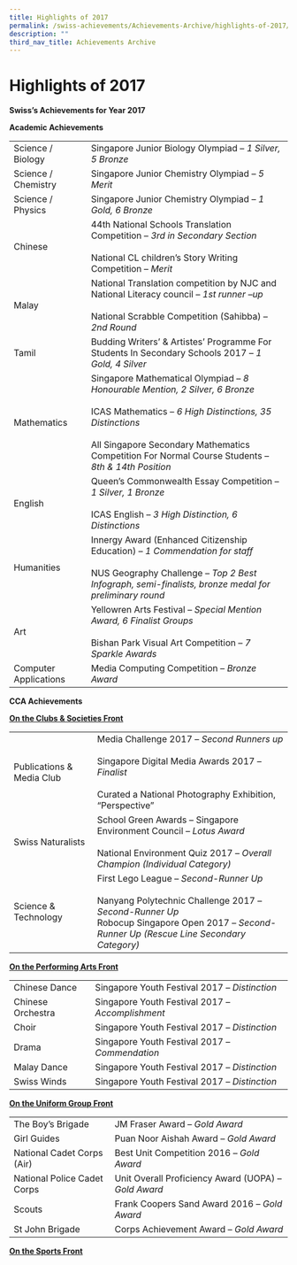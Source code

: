 ```yaml
---
title: Highlights of 2017
permalink: /swiss-achievements/Achievements-Archive/highlights-of-2017/
description: ""
third_nav_title: Achievements Archive
---
```

# Highlights of 2017

**Swiss’s Achievements for Year 2017**

**Academic Achievements**

|                       |                   |
|-----------------------|-------------------------------------|
| Science / Biology     | Singapore Junior Biology Olympiad – *1 Silver, 5 Bronze*                                                                         |
| Science / Chemistry   | Singapore Junior Chemistry Olympiad – *5 Merit*                                                      |
| Science / Physics     | Singapore Junior Chemistry Olympiad – *1 Gold, 6 Bronze*                                                                   |
| Chinese               | 44th National Schools Translation Competition – *3rd in Secondary Section*<br><br>National CL children’s Story Writing Competition – *Merit*                                                                                                      |
| Malay                 | National Translation competition by NJC and National Literacy council           – *1st runner –up*<br><br>National Scrabble Competition (Sahibba) – *2nd Round*                                                                                   |
| Tamil                 | Budding Writers’ & Artistes’ Programme For Students In Secondary Schools 2017 – *1 Gold, 4 Silver*                                                                    |
| Mathematics           | Singapore Mathematical Olympiad – *8 Honourable Mention, 2 Silver, 6 Bronze*<br><br>ICAS Mathematics – *6 High Distinctions, 35 Distinctions*<br><br>All Singapore Secondary Mathematics Competition For Normal Course Students – *8th & 14th Position* |
| English               | Queen’s Commonwealth Essay Competition – *1 Silver, 1 Bronze*<br><br>ICAS English – *3 High Distinction, 6 Distinctions*                                                                                            |
| Humanities            | Innergy Award (Enhanced Citizenship Education) – *1 Commendation for staff*<br><br>NUS Geography Challenge – *Top 2 Best Infograph, semi-finalists, bronze medal for preliminary round*                                                           |
| Art                   | Yellowren Arts Festival – *Special Mention Award, 6 Finalist Groups*<br><br>Bishan Park Visual Art Competition – *7 Sparkle Awards*             |
| Computer Applications | Media Computing Competition – *Bronze Award*                       |


**CCA Achievements**

<b><u>On the Clubs & Societies Front</u></b>

|                           |                                               |
|----------------------|------------------------------|
| Publications & Media Club | Media Challenge 2017 – *Second Runners up*<br><br>Singapore Digital Media Awards 2017 – *Finalist*<br><br>Curated a National Photography Exhibition, “Perspective”                           |
| Swiss Naturalists         | School Green Awards – Singapore Environment Council – *Lotus Award*<br><br>National Environment Quiz 2017 – *Overall Champion (Individual Category)*                                     |
| Science & Technology      | First Lego League – *Second-Runner Up*<br><br>Nanyang Polytechnic Challenge 2017 – *Second-Runner Up*<br>Robocup Singapore Open 2017 – *Second-Runner Up (Rescue Line Secondary Category)* |

<b><u>On the Performing Arts Front</u></b>

|                   |                                  |
|-------------------|-----------------------|
| Chinese Dance     | Singapore Youth Festival 2017 – *Distinction*    |
| Chinese Orchestra | Singapore Youth Festival 2017 – *Accomplishment* |
| Choir             | Singapore Youth Festival 2017 – *Distinction*    |
| Drama             | Singapore Youth Festival 2017 – *Commendation*   |
| Malay Dance       | Singapore Youth Festival 2017 – *Distinction*    |
| Swiss Winds       | Singapore Youth Festival 2017 – *Distinction*    |

<b><u>On the Uniform Group Front</u></b>


|                             |                                    |
|------------------|-----------------------|
| The Boy’s Brigade           | JM Fraser Award – *Gold Award*                       |
| Girl Guides                 | Puan Noor Aishah Award – *Gold Award*                |
| National Cadet Corps (Air)  | Best Unit Competition 2016 – *Gold Award*            |
| National Police Cadet Corps | Unit Overall Proficiency Award (UOPA) – *Gold Award* |
| Scouts                      | Frank Coopers Sand Award 2016 – *Gold Award*         |
| St John Brigade             | Corps Achievement Award – *Gold Award*               |

<b><u>On the Sports Front</u></b>